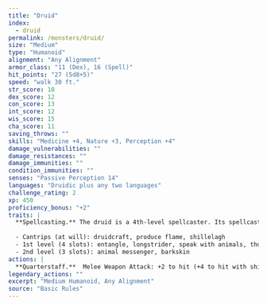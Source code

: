```yaml
---
title: "Druid"
index:
  - druid
permalink: /monsters/druid/
size: "Medium"
type: "Humanoid"
alignment: "Any Alignment"
armor_class: "11 (Dex), 16 (Spell)"
hit_points: "27 (5d8+5)"
speed: "walk 30 ft."
str_score: 10
dex_score: 12
con_score: 13
int_score: 12
wis_score: 15
cha_score: 11
saving_throws: ""
skills: "Medicine +4, Nature +3, Perception +4"
damage_vulnerabilities: ""
damage_resistances: ""
damage_immunities: ""
condition_immunities: ""
senses: "Passive Perception 14"
languages: "Druidic plus any two languages"
challenge_rating: 2
xp: 450
proficiency_bonus: "+2"
traits: |
  **Spellcasting.** The druid is a 4th-level spellcaster. Its spellcasting ability is Wisdom (spell save DC 12, +4 to hit with spell attacks). It has the following druid spells prepared:
  
  - Cantrips (at will): druidcraft, produce flame, shillelagh
  - 1st level (4 slots): entangle, longstrider, speak with animals, thunderwave
  - 2nd level (3 slots): animal messenger, barkskin
actions: |
  **Quarterstaff.**  Melee Weapon Attack: +2 to hit (+4 to hit with shillelagh), reach 5 ft., one target. Hit: 3 (1d6) bludgeoning damage, 4 (1d8) bludgeoning damage if wielded with two hands, or 6 (1d8 + 2) bludgeoning damage with shillelagh.  
legendary_actions: ""
excerpt: "Medium Humanoid, Any Alignment"
source: "Basic Rules"
---
```


